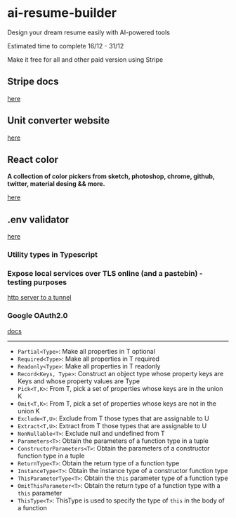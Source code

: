 # ai-resume-builder

Design your dream resume easily with AI-powered tools

Estimated time to complete 16/12 - 31/12

Make it free for all and other paid version using Stripe

## Stripe docs

[here](docs.stripe.com/testing)

## Unit converter website

[here](https://unitconverters.net)

## React color

**A collection of color pickers from sketch, photoshop, chrome, github, twitter, material desing && more.**

[here](https://casesandberg.github.io/react-color/)

## .env validator

[here](https://env.t3.gg/docs/nextjs)

### Utility types in Typescript

### Expose local services over TLS online (and a pastebin) - testing purposes

[http server to a tunnel](https://docs.srv.us/)

### Google OAuth2.0

[docs](https://developers.google.com/identity/protocols/oauth2)

---

- `Partial<Type>`: Make all properties in T optional
- `Required<Type>`: Make all properties in T required
- `Readonly<Type>`: Make all properties in T readonly
- `Record<Keys, Type>`: Construct an object type whose property keys are Keys and whose property values are Type
- `Pick<T,K>`: From T, pick a set of properties whose keys are in the union K
- `Omit<T,K>`: From T, pick a set of properties whose keys are not in the union K
- `Exclude<T,U>`: Exclude from T those types that are assignable to U
- `Extract<T,U>`: Extract from T those types that are assignable to U
- `NonNullable<T>`: Exclude null and undefined from T
- `Parameters<T>`: Obtain the parameters of a function type in a tuple
- `ConstructorParameters<T>`: Obtain the parameters of a constructor function type in a tuple
- `ReturnType<T>`: Obtain the return type of a function type
- `InstanceType<T>`: Obtain the instance type of a constructor function type
- `ThisParameterType<T>`: Obtain the `this` parameter type of a function type
- `OmitThisParameter<T>`: Obtain the return type of a function type with a `this` parameter
- `ThisType<T>`: ThisType is used to specify the type of `this` in the body of a function
